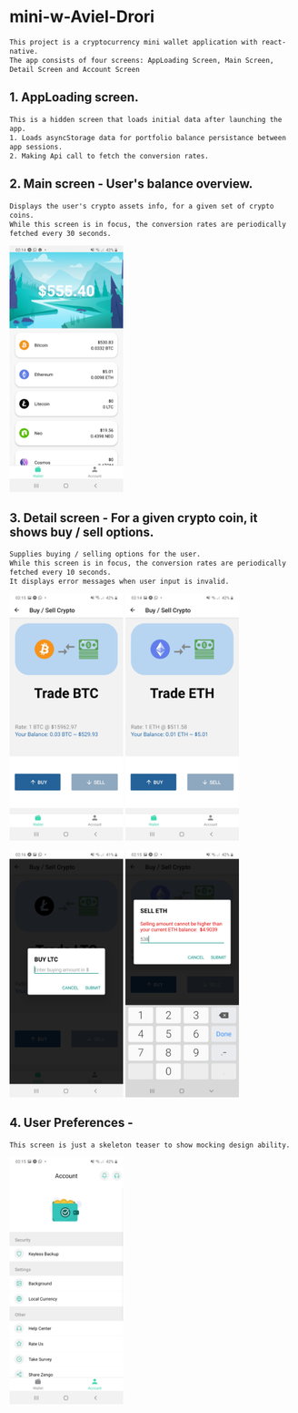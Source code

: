 # mini-w-Aviel-Drori 

    This project is a cryptocurrency mini wallet application with react-native.
    The app consists of four screens: AppLoading Screen, Main Screen, Detail Screen and Account Screen 

## 1. AppLoading screen.
    This is a hidden screen that loads initial data after launching the app.
    1. Loads asyncStorage data for portfolio balance persistance between app sessions.
    2. Making Api call to fetch the conversion rates.
   
   
## 2. Main screen - User's balance overview.
    Displays the user's crypto assets info, for a given set of crypto coins.
    While this screen is in focus, the conversion rates are periodically fetched every 30 seconds.
   
    
<p float="left">
    <img src="https://github.com/avieldr/avieldr-mini-w-Aviel-Drori/blob/main/screenshots/Screenshot_20201130-021421_Expo.jpg" width="200"  />
</p>
   
## 3. Detail screen - For a given crypto coin, it shows buy / sell options. 
    Supplies buying / selling options for the user.
    While this screen is in focus, the conversion rates are periodically fetched every 10 seconds.
    It displays error messages when user input is invalid.
    
<p float="left">
    <img src="https://github.com/avieldr/avieldr-mini-w-Aviel-Drori/blob/main/screenshots/Screenshot_20201130-021529_Expo.jpg" width="200"  />
    <img src="https://github.com/avieldr/avieldr-mini-w-Aviel-Drori/blob/main/screenshots/Screenshot_20201130-021441_Expo.jpg" width="200"  />
</p>
<p float="left">
    <img src="https://github.com/avieldr/avieldr-mini-w-Aviel-Drori/blob/main/screenshots/Screenshot_20201130-021647_Expo.jpg" width="200"  />
    <img src="https://github.com/avieldr/avieldr-mini-w-Aviel-Drori/blob/main/screenshots/Screenshot_20201130-021506_Expo.jpg" width="200"  />
</p>

## 4. User Preferences - 
    This screen is just a skeleton teaser to show mocking design ability.
<p float="left">
    <img src="https://github.com/avieldr/avieldr-mini-w-Aviel-Drori/blob/main/screenshots/Screenshot_20201130-021513_Expo.jpg" width="200"  />
</p>

